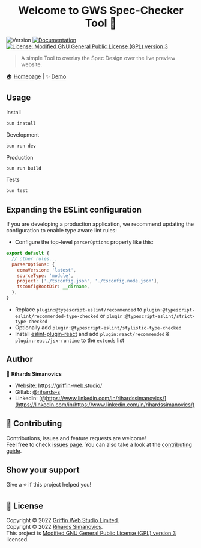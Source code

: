 <h1 align="center">Welcome to GWS Spec-Checker Tool 👋</h1>
<p>
  <img alt="Version" src="https://img.shields.io/badge/version-2.3.0-blue.svg?cacheSeconds=2592000" />
  <a href="https://gitlab.griffin-studio.dev/gws-internal/spec-check/-/wikis/home" target="_blank">
    <img alt="Documentation" src="https://img.shields.io/badge/documentation-yes-brightgreen.svg" />
  </a>
  <a href="https://gitlab.griffin-studio.dev/gws-internal/spec-check/-/blob/main/LICENSE" target="_blank">
    <img alt="License: Modified GNU General Public License (GPL) version 3" src="https://img.shields.io/badge/License-Modified GNU General Public License (GPL) version 3-yellow.svg" />
  </a>
</p>

> A simple Tool to overlay the Spec Design over the live preview website.

🏠 [Homepage](https://gws-internal.griffin-studio.co.uk/spec-check/) | ✨ [Demo](https://gws-internal.griffin-studio.co.uk/spec-check/)

## Usage

Install

```sh
bun install
```

Development

```sh
bun run dev
```

Production

```sh
bun run build
```

Tests

```sh
bun test
```

## Expanding the ESLint configuration

If you are developing a production application, we recommend updating the configuration to enable type aware lint rules:

- Configure the top-level `parserOptions` property like this:

```js
export default {
  // other rules...
  parserOptions: {
    ecmaVersion: 'latest',
    sourceType: 'module',
    project: ['./tsconfig.json', './tsconfig.node.json'],
    tsconfigRootDir: __dirname,
  },
}
```

- Replace `plugin:@typescript-eslint/recommended` to `plugin:@typescript-eslint/recommended-type-checked` or `plugin:@typescript-eslint/strict-type-checked`
- Optionally add `plugin:@typescript-eslint/stylistic-type-checked`
- Install [eslint-plugin-react](https://github.com/jsx-eslint/eslint-plugin-react) and add `plugin:react/recommended` & `plugin:react/jsx-runtime` to the `extends` list

## Author

👤 **Rihards Simanovics**

* Website: https://griffin-web.studio/
* Gitlab: [@rihards-s](https://gitlab.griffin-studio.dev/rihards-s)
* LinkedIn: [@https://www.linkedin.com/in/rihardssimanovics/](https://linkedin.com/in/https://www.linkedin.com/in/rihardssimanovics/)

## 🤝 Contributing

Contributions, issues and feature requests are welcome!<br />Feel free to check [issues page](https://gitlab.griffin-studio.dev/gws-internal/spec-check/-/issues). You can also take a look at the [contributing guide](https://gitlab.griffin-studio.dev/gws-internal/spec-check/-/wikis/home).

## Show your support

Give a ⭐️ if this project helped you!

## 📝 License

Copyright © 2022 [Griffin Web Studio Limited](https://griffin-web.studio).<br />
Copyright © 2022 [Rihards Simanovics](https://gitlab.griffin-studio.dev/rihards-s).<br />
This project is [Modified GNU General Public License (GPL) version 3](https://gitlab.griffin-studio.dev/gws-internal/spec-check/-/blob/main/LICENSE) licensed.